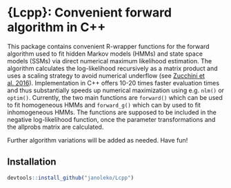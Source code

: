 
# {Lcpp}: Convenient forward algorithm in C++

This package contains convenient R-wrapper functions for the forward
algorithm used to fit hidden Markov models (HMMs) and state space models (SSMs) via direct
numerical maximum likelihood estimation. The algorithm calculates the log-likelihood recursively as a matrix product and uses a scaling strategy to avoid numerical underflow (see [Zucchini
et
al. 2016](https://www.taylorfrancis.com/books/mono/10.1201/b20790/hidden-markov-models-time-series-walter-zucchini-iain-macdonald-roland-langrock)).
Implementation in C++ offers 10-20 times faster evaluation times and thus substantially speeds up numerical maximization using e.g. `nlm()` or `optim()`.
Currently, the two main functions are `forward()` which can be used to fit homogeneous HMMs and `forward_g()` which can by used to fit inhomogeneous HMMs.
The functions are supposed to be included in the negative
log-likelihood function, once the parameter transformations and the allprobs matrix are calculated.

Further algorithm variations will be added as needed. Have fun!

## Installation

``` r
devtools::install_github("janoleko/Lcpp")
```
